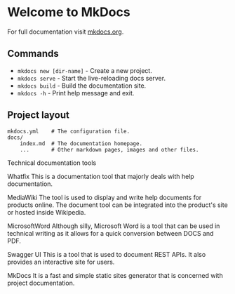 # Welcome to MkDocs

For full documentation visit [mkdocs.org](https://www.mkdocs.org).

## Commands

* `mkdocs new [dir-name]` - Create a new project.
* `mkdocs serve` - Start the live-reloading docs server.
* `mkdocs build` - Build the documentation site.
* `mkdocs -h` - Print help message and exit.

## Project layout

    mkdocs.yml    # The configuration file.
    docs/
        index.md  # The documentation homepage.
        ...       # Other markdown pages, images and other files.


Technical documentation tools

Whatfix
This is a documentation tool that majorly deals with help documentation.

MediaWiki
The tool is used to display and write help documents for products online. The document tool can be integrated into the product's site or hosted inside Wikipedia.

MicrosoftWord
Although silly, Microsoft Word is a tool that can be used in technical writing as it allows for a quick conversion between DOCS and PDF.

Swagger UI
This is a tool that is used to document REST APIs. It also provides an interactive site for users.

MkDocs
It is a fast and simple static sites generator that is concerned with project documentation.


  

  
